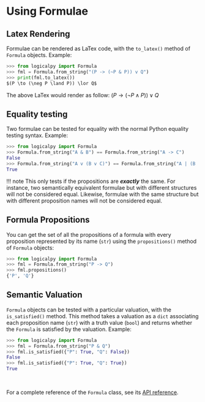 # Using Formulae

## Latex Rendering

Formulae can be rendered as LaTex code, with the `to_latex()` method of `Formula` objects.
Example:

```python
>>> from logicalpy import Formula
>>> fml = Formula.from_string("(P -> (~P & P)) v Q")
>>> print(fml.to_latex())
$(P \to (\neg P \land P)) \lor Q$
```

The above LaTex would render as follow: $(P \to (\neg P \land P)) \lor Q$

## Equality testing

Two formulae can be tested for equality with the normal Python equality testing syntax.
Example:

```python
>>> from logicalpy import Formula
>>> Formula.from_string("A & B") == Formula.from_string("A -> C")
False
>>> Formula.from_string("A v (B v C)") == Formula.from_string("A | (B | C)")
True
```

!!! note
    This only tests if the propositions are ***exactly*** the same.
    For instance, two semantically equivalent formulae but with different structures will not
    be considered equal.
    Likewise, formulae with the same structure but with different proposition
    names will not be considered equal.

## Formula Propositions

You can get the set of all the propositions of a formula with every proposition represented by its
name (`str`) using the `propositions()` method of `Formula` objects:

```python
>>> from logicalpy import Formula
>>> fml = Formula.from_string("P -> Q")
>>> fml.propositions()
{'P', 'Q'}
```

## Semantic Valuation

`Formula` objects can be tested with a particular valuation, with the `is_satisfied()` method. This method takes
a valuation as a `dict` associating each proposition name (`str`) with a truth value (`bool`) and returns
whether the `Formula` is satisfied by the valuation.
Example:

```python
>>> from logicalpy import Formula
>>> fml = Formula.from_string("P & Q")
>>> fml.is_satisfied({"P": True, "Q": False})
False
>>> fml.is_satisfied({"P": True, "Q": True})
True
```

<br>

For a complete reference of the `Formula` class, see its [API reference](../api-reference/logicalpy/base.md#logicalpy.base.Formula).
